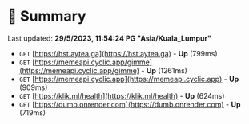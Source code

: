 # 📖 Summary
Last updated: **29/5/2023, 11:54:24 PG "Asia/Kuala_Lumpur"**

- `GET` [https://hst.aytea.ga](https://hst.aytea.ga) - **Up** (799ms)
- `GET` [https://memeapi.cyclic.app/gimme](https://memeapi.cyclic.app/gimme) - **Up** (1261ms)
- `GET` [https://memeapi.cyclic.app](https://memeapi.cyclic.app) - **Up** (909ms)
- `GET` [https://klik.ml/health](https://klik.ml/health) - **Up** (624ms)
- `GET` [https://dumb.onrender.com](https://dumb.onrender.com) - **Up** (719ms)
